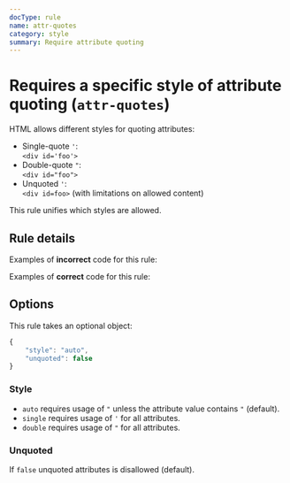 ```yaml
---
docType: rule
name: attr-quotes
category: style
summary: Require attribute quoting
---
```


# Requires a specific style of attribute quoting (`attr-quotes`)

HTML allows different styles for quoting attributes:

- Single-quote `'`:  
  `<div id='foo'>`
- Double-quote `"`:  
  `<div id="foo">`
- Unquoted `'`:  
  `<div id=foo>` (with limitations on allowed content)

This rule unifies which styles are allowed.

## Rule details

Examples of **incorrect** code for this rule:

<validate name="incorrect" rules="attr-quotes">
    <p class='foo'></p>
</validate>

Examples of **correct** code for this rule:

<validate name="correct" rules="attr-quotes">
    <p class="foo"></p>
</validate>

## Options

This rule takes an optional object:

```javascript
{
	"style": "auto",
	"unquoted": false
}
```

### Style

- `auto` requires usage of `"` unless the attribute value contains `"` (default).
- `single` requires usage of `'` for all attributes.
- `double` requires usage of `"` for all attributes.

### Unquoted

If `false` unquoted attributes is disallowed (default).
